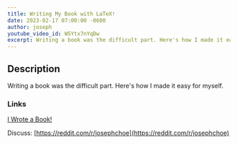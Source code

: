 ```yaml
---
title: Writing My Book with LaTeX!
date: 2023-02-17 07:00:00 -0600
author: joseph
youtube_video_id: W5Ytx7nYqDw
excerpt: Writing a book was the difficult part. Here's how I made it easy for myself.
---
```


## Description

Writing a book was the difficult part. Here's how I made it easy for myself.

### Links

[I Wrote a Book!](https://theimpossiblechildren.com/2022/07/09/book-1)

Discuss: [https://reddit.com/r/josephchoe](https://reddit.com/r/josephchoe)
